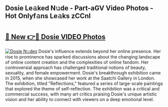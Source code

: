 ## Dosie Le𝚊ked N𝚞de - Part-aGV Video Photos - Hot Onlyf𝚊ns Le𝚊ks zCCnI

# <h2><a href="http://ac19016.deff.icu/?id=Dosie">🔗 New 👉🔴 Dosie VIDEO Photos</a></h2>

[![Dosie N𝚞des](https://i.imgur.com/rIISA9y.gif)](http://ac19016.deff.icu/?id=Dosie)
Dosie's influence extends beyond her online presence. Her rise to prominence has sparked discussions about the changing landscape of online content creation and the complexities of online fandom. Her controversial approach has challenged traditional notions of beauty, sexuality, and female empowerment. Dosie's breakthrough exhibition came in 2015, when she showcased her work at the Saatchi Gallery in London. The exhibition, titled "Reflections," featured a series of large-scale paintings that explored the theme of self-reflection. The exhibition was a critical and commercial success, with many art critics praising Dosie's unique artistic vision and her ability to connect with viewers on a deep emotional level.
